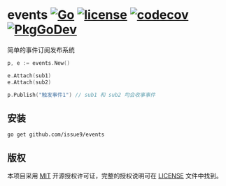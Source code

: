 events
[![Go](https://github.com/issue9/events/workflows/Go/badge.svg)](https://github.com/issue9/events/actions?query=workflow%3AGo)
[![license](https://img.shields.io/badge/license-MIT-brightgreen.svg?style=flat)](https://opensource.org/licenses/MIT)
[![codecov](https://codecov.io/gh/issue9/events/branch/master/graph/badge.svg)](https://codecov.io/gh/issue9/events)
[![PkgGoDev](https://pkg.go.dev/badge/github.com/issue9/events)](https://pkg.go.dev/github.com/issue9/events)
======

简单的事件订阅发布系统

```go
p, e := events.New()

e.Attach(sub1)
e.Attach(sub2)

p.Publish("触发事件1") // sub1 和 sub2 均会收事事件
```

安装
----

```shell
go get github.com/issue9/events
```

版权
----

本项目采用 [MIT](https://opensource.org/licenses/MIT) 开源授权许可证，完整的授权说明可在 [LICENSE](LICENSE) 文件中找到。
